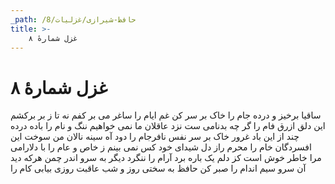 ```yaml
---
_path: /حافظ-شیرازی/غزلیات/8
title: >-
    غزل شمارهٔ ۸
---
```

# غزل شمارهٔ ۸

ساقیا برخیز و درده جام را
خاک بر سر کن غم ایام را
ساغر می بر کفم نه تا ز بر
برکشم این دلق ازرق فام را
گر چه بدنامی ست نزد عاقلان
ما نمی خواهیم ننگ و نام را
باده درده چند از این باد غرور
خاک بر سر نفس نافرجام را
دود آه سینه نالان من
سوخت این افسردگان خام را
محرم راز دل شیدای خود
کس نمی بینم ز خاص و عام را
با دلارامی مرا خاطر خوش است
کز دلم یک باره برد آرام را
ننگرد دیگر به سرو اندر چمن
هرکه دید آن سرو سیم اندام را
صبر کن حافظ به سختی روز و شب
عاقبت روزی بیابی کام را
